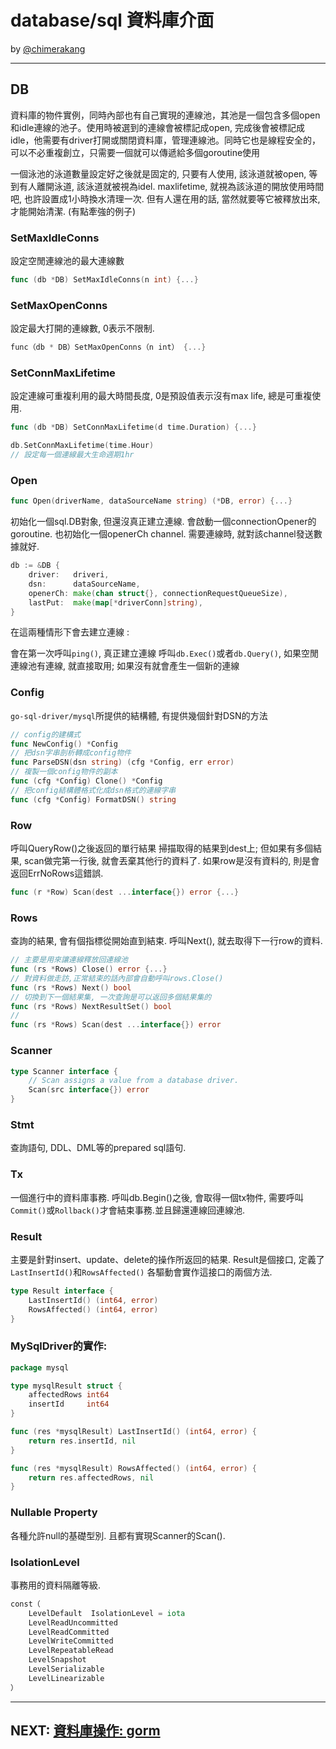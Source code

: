 # database/sql 資料庫介面
by [@chimerakang](https://github.com/chimerakang)

---

## DB
資料庫的物件實例，同時內部也有自己實現的連線池，其池是一個包含多個open和idle連線的池子。使用時被選到的連線會被標記成open, 完成後會被標記成idle，他需要有driver打開或關閉資料庫，管理連線池。同時它也是線程安全的，可以不必重複創立，只需要一個就可以傳遞給多個goroutine使用

一個泳池的泳道數量設定好之後就是固定的, 只要有人使用, 該泳道就被open, 等到有人離開泳道, 該泳道就被視為idel.
maxlifetime, 就視為該泳道的開放使用時間吧, 也許設置成1小時換水清理一次.
但有人還在用的話, 當然就要等它被釋放出來, 才能開始清潔. (有點牽強的例子)



### SetMaxIdleConns
設定空閒連線池的最大連線數

```go
func (db *DB) SetMaxIdleConns(n int) {...}
```

### SetMaxOpenConns
設定最大打開的連線數, 0表示不限制.

```go
func（db * DB）SetMaxOpenConns（n int） {...}
```

### SetConnMaxLifetime
設定連線可重複利用的最大時間長度, 0是預設值表示沒有max life, 總是可重複使用.

```go
func (db *DB) SetConnMaxLifetime(d time.Duration) {...}
```

```go
db.SetConnMaxLifetime(time.Hour)
// 設定每一個連線最大生命週期1hr
```

### Open
```go
func Open(driverName, dataSourceName string) (*DB, error) {...}
```
初始化一個sql.DB對象, 但還沒真正建立連線.
會啟動一個connectionOpener的goroutine.
也初始化一個openerCh channel.
需要連線時, 就對該channel發送數據就好.

```go
db := &DB {
    driver:   driveri,
    dsn:      dataSourceName,
    openerCh: make(chan struct{}, connectionRequestQueueSize),
    lastPut:  make(map[*driverConn]string),
}
```
在這兩種情形下會去建立連線 :

會在第一次呼叫`ping()`, 真正建立連線
呼叫`db.Exec()`或者`db.Query()`, 如果空閒連線池有連線, 就直接取用; 如果沒有就會產生一個新的連線

### Config
`go-sql-driver/mysql`所提供的結構體, 有提供幾個針對DSN的方法

```go
// config的建構式
func NewConfig() *Config
// 把dsn字串剖析轉成config物件
func ParseDSN(dsn string) (cfg *Config, err error)
// 複製一個config物件的副本
func (cfg *Config) Clone() *Config
// 把config結構體格式化成dsn格式的連線字串
func (cfg *Config) FormatDSN() string
```

### Row
呼叫QueryRow()之後返回的單行結果
掃描取得的結果到dest上; 但如果有多個結果, scan做完第一行後, 就會丟棄其他行的資料了.
如果row是沒有資料的, 則是會返回ErrNoRows這錯誤.

```go
func (r *Row) Scan(dest ...interface{}) error {...}
```

### Rows
查詢的結果, 會有個指標從開始直到結束.
呼叫Next(), 就去取得下一行row的資料.

```go
// 主要是用來讓連線釋放回連線池
func (rs *Rows) Close() error {...}
// 對資料做走訪,正常結束的話內部會自動呼叫rows.Close()
func (rs *Rows) Next() bool
// 切換到下一個結果集, 一次查詢是可以返回多個結果集的
func (rs *Rows) NextResultSet() bool
// 
func (rs *Rows) Scan(dest ...interface{}) error
```

### Scanner
```go
type Scanner interface {
    // Scan assigns a value from a database driver.
    Scan(src interface{}) error
}
```

### Stmt
查詢語句, DDL、DML等的prepared sql語句.

### Tx
一個進行中的資料庫事務.
呼叫db.Begin()之後, 會取得一個tx物件, 需要呼叫`Commit()`或`Rollback()`才會結束事務.並且歸還連線回連線池.

### Result
主要是針對insert、update、delete的操作所返回的結果.
Result是個接口, 定義了`LastInsertId()`和`RowsAffected()`
各驅動會實作這接口的兩個方法.
```go
type Result interface {
    LastInsertId() (int64, error)
    RowsAffected() (int64, error)
}
```

### MySqlDriver的實作:
```go
package mysql

type mysqlResult struct {
	affectedRows int64
	insertId     int64
}

func (res *mysqlResult) LastInsertId() (int64, error) {
	return res.insertId, nil
}

func (res *mysqlResult) RowsAffected() (int64, error) {
	return res.affectedRows, nil
}
```

### Nullable Property
各種允許null的基礎型別. 且都有實現Scanner的Scan().

### IsolationLevel
事務用的資料隔離等級.

```go
const（
    LevelDefault  IsolationLevel = iota 
    LevelReadUncommitted 
    LevelReadCommitted 
    LevelWriteCommitted 
    LevelRepeatableRead 
    LevelSnapshot 
    LevelSerializable 
    LevelLinearizable 
）
```

---
## NEXT: [資料庫操作: gorm](./database-3.md)
